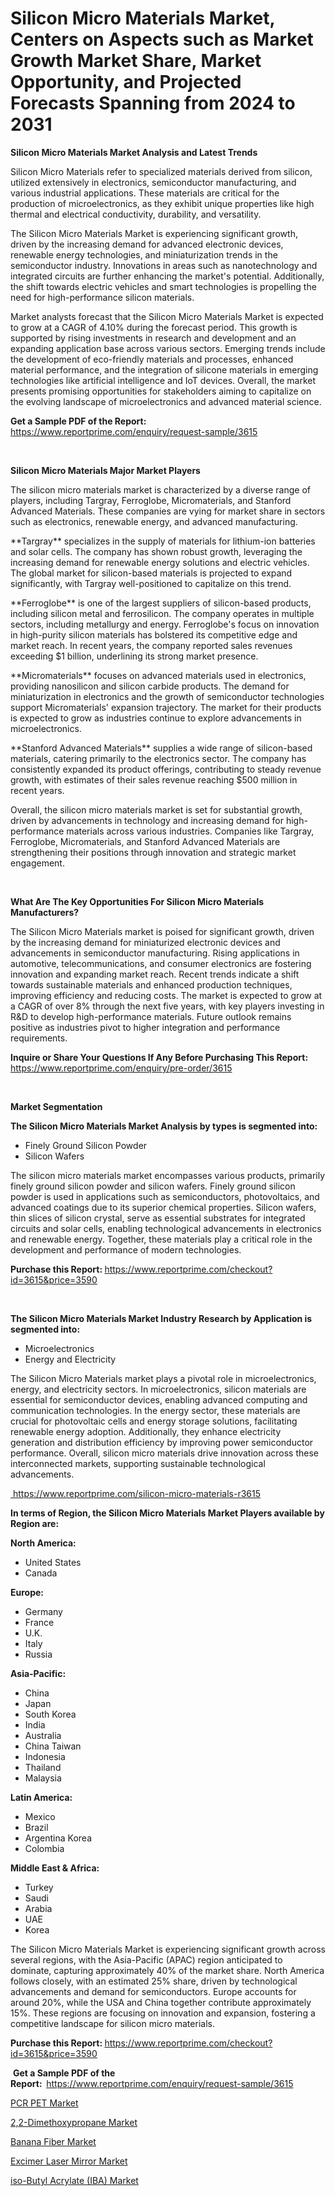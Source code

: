 <p><h1>Silicon Micro Materials Market, Centers on Aspects such as Market Growth Market Share, Market Opportunity, and Projected Forecasts Spanning from 2024 to 2031</h1></p><p><strong>Silicon Micro Materials Market Analysis and Latest Trends</strong></p>
<p><p>Silicon Micro Materials refer to specialized materials derived from silicon, utilized extensively in electronics, semiconductor manufacturing, and various industrial applications. These materials are critical for the production of microelectronics, as they exhibit unique properties like high thermal and electrical conductivity, durability, and versatility.</p><p>The Silicon Micro Materials Market is experiencing significant growth, driven by the increasing demand for advanced electronic devices, renewable energy technologies, and miniaturization trends in the semiconductor industry. Innovations in areas such as nanotechnology and integrated circuits are further enhancing the market's potential. Additionally, the shift towards electric vehicles and smart technologies is propelling the need for high-performance silicon materials.</p><p>Market analysts forecast that the Silicon Micro Materials Market is expected to grow at a CAGR of 4.10% during the forecast period. This growth is supported by rising investments in research and development and an expanding application base across various sectors. Emerging trends include the development of eco-friendly materials and processes, enhanced material performance, and the integration of silicone materials in emerging technologies like artificial intelligence and IoT devices. Overall, the market presents promising opportunities for stakeholders aiming to capitalize on the evolving landscape of microelectronics and advanced material science.</p></p>
<p><strong>Get a Sample PDF of the Report:&nbsp;</strong> <a href="https://www.reportprime.com/enquiry/request-sample/3615">https://www.reportprime.com/enquiry/request-sample/3615</a></p>
<p>&nbsp;</p>
<p><strong>Silicon Micro Materials Major Market Players</strong></p>
<p><p>The silicon micro materials market is characterized by a diverse range of players, including Targray, Ferroglobe, Micromaterials, and Stanford Advanced Materials. These companies are vying for market share in sectors such as electronics, renewable energy, and advanced manufacturing.</p><p>**Targray** specializes in the supply of materials for lithium-ion batteries and solar cells. The company has shown robust growth, leveraging the increasing demand for renewable energy solutions and electric vehicles. The global market for silicon-based materials is projected to expand significantly, with Targray well-positioned to capitalize on this trend.</p><p>**Ferroglobe** is one of the largest suppliers of silicon-based products, including silicon metal and ferrosilicon. The company operates in multiple sectors, including metallurgy and energy. Ferroglobe's focus on innovation in high-purity silicon materials has bolstered its competitive edge and market reach. In recent years, the company reported sales revenues exceeding $1 billion, underlining its strong market presence.</p><p>**Micromaterials** focuses on advanced materials used in electronics, providing nanosilicon and silicon carbide products. The demand for miniaturization in electronics and the growth of semiconductor technologies support Micromaterials' expansion trajectory. The market for their products is expected to grow as industries continue to explore advancements in microelectronics.</p><p>**Stanford Advanced Materials** supplies a wide range of silicon-based materials, catering primarily to the electronics sector. The company has consistently expanded its product offerings, contributing to steady revenue growth, with estimates of their sales revenue reaching $500 million in recent years.</p><p>Overall, the silicon micro materials market is set for substantial growth, driven by advancements in technology and increasing demand for high-performance materials across various industries. Companies like Targray, Ferroglobe, Micromaterials, and Stanford Advanced Materials are strengthening their positions through innovation and strategic market engagement.</p></p>
<p>&nbsp;</p>
<p><strong>What Are The Key Opportunities For Silicon Micro Materials Manufacturers?</strong></p>
<p><p>The Silicon Micro Materials market is poised for significant growth, driven by the increasing demand for miniaturized electronic devices and advancements in semiconductor manufacturing. Rising applications in automotive, telecommunications, and consumer electronics are fostering innovation and expanding market reach. Recent trends indicate a shift towards sustainable materials and enhanced production techniques, improving efficiency and reducing costs. The market is expected to grow at a CAGR of over 8% through the next five years, with key players investing in R&D to develop high-performance materials. Future outlook remains positive as industries pivot to higher integration and performance requirements.</p></p>
<p><strong>Inquire or Share Your Questions If Any Before Purchasing This Report:</strong> <a href="https://www.reportprime.com/enquiry/pre-order/3615">https://www.reportprime.com/enquiry/pre-order/3615</a></p>
<p>&nbsp;</p>
<p><strong>Market Segmentation</strong></p>
<p><strong>The Silicon Micro Materials Market Analysis by types is segmented into:</strong></p>
<p><ul><li>Finely Ground Silicon Powder</li><li>Silicon Wafers</li></ul></p>
<p><p>The silicon micro materials market encompasses various products, primarily finely ground silicon powder and silicon wafers. Finely ground silicon powder is used in applications such as semiconductors, photovoltaics, and advanced coatings due to its superior chemical properties. Silicon wafers, thin slices of silicon crystal, serve as essential substrates for integrated circuits and solar cells, enabling technological advancements in electronics and renewable energy. Together, these materials play a critical role in the development and performance of modern technologies.</p></p>
<p><strong>Purchase this Report:&nbsp;</strong><a href="https://www.reportprime.com/checkout?id=3615&price=3590">https://www.reportprime.com/checkout?id=3615&price=3590</a></p>
<p>&nbsp;</p>
<p><strong>The Silicon Micro Materials Market Industry Research by Application is segmented into:</strong></p>
<p><ul><li>Microelectronics</li><li>Energy and Electricity</li></ul></p>
<p><p>The Silicon Micro Materials market plays a pivotal role in microelectronics, energy, and electricity sectors. In microelectronics, silicon materials are essential for semiconductor devices, enabling advanced computing and communication technologies. In the energy sector, these materials are crucial for photovoltaic cells and energy storage solutions, facilitating renewable energy adoption. Additionally, they enhance electricity generation and distribution efficiency by improving power semiconductor performance. Overall, silicon micro materials drive innovation across these interconnected markets, supporting sustainable technological advancements.</p></p>
<p><a href="https://www.reportprime.com/silicon-micro-materials-r3615">&nbsp;https://www.reportprime.com/silicon-micro-materials-r3615</a></p>
<p><strong>In terms of Region, the Silicon Micro Materials Market Players available by Region are:</strong></p>
<p>
    <p> <strong> North America: </strong>
        <ul>
            <li>United States</li>
            <li>Canada</li>
        </ul>
        </p> 
    <p> <strong> Europe: </strong>
        <ul>
            <li>Germany</li>
            <li>France</li>
            <li>U.K.</li>
            <li>Italy</li>
            <li>Russia</li>
        </ul>
        </p> 
    <p> <strong> Asia-Pacific: </strong>
        <ul>
            <li>China</li>
            <li>Japan</li>
            <li>South Korea</li>
            <li>India</li>
            <li>Australia</li>
            <li>China Taiwan</li>
            <li>Indonesia</li>
            <li>Thailand</li>
            <li>Malaysia</li>
        </ul>
        </p> 
    <p> <strong> Latin America: </strong>
        <ul>
            <li>Mexico</li>
            <li>Brazil</li>
            <li>Argentina Korea</li>
            <li>Colombia</li>
        </ul>
        </p> 
    <p> <strong> Middle East & Africa: </strong>
        <ul>
            <li>Turkey</li>
            <li>Saudi</li>
            <li>Arabia</li>
            <li>UAE</li>
            <li>Korea</li>
        </ul>
    </p>
    </p>
<p><p>The Silicon Micro Materials Market is experiencing significant growth across several regions, with the Asia-Pacific (APAC) region anticipated to dominate, capturing approximately 40% of the market share. North America follows closely, with an estimated 25% share, driven by technological advancements and demand for semiconductors. Europe accounts for around 20%, while the USA and China together contribute approximately 15%. These regions are focusing on innovation and expansion, fostering a competitive landscape for silicon micro materials.</p></p>
<p><strong>Purchase this Report: </strong><a href="https://www.reportprime.com/checkout?id=3615&price=3590">https://www.reportprime.com/checkout?id=3615&price=3590</a></p>
<p>&nbsp;<strong>Get a Sample PDF of the Report:&nbsp;&nbsp;</strong><a href="https://www.reportprime.com/enquiry/request-sample/3615">https://www.reportprime.com/enquiry/request-sample/3615</a></p>
<p><strong></strong></p>
<p><p><a href="https://www.linkedin.com/pulse/what-growth-drivers-pcr-pet-market-comprehensive-study-products-wgkxe?trackingId=5GHGNqCmR2qjrxTUovH56g%3D%3D">PCR PET Market</a></p><p><a href="https://issuu.com/reportprime-2/docs/22-dimethoxypropane-market-size-203_394bc13dc68695">2,2-Dimethoxypropane Market</a></p><p><a href="https://www.linkedin.com/pulse/global-banana-fiber-market-trends-analysis-future-growth-3odlf?trackingId=gWzA1sCNQdWLIfi%2F9280%2Fw%3D%3D">Banana Fiber Market</a></p><p><a href="https://www.linkedin.com/pulse/global-excimer-laser-mirror-market-opportunities-forecast-xzpye?trackingId=nR3vGwi4TdyxxqW1dhlY%2FA%3D%3D">Excimer Laser Mirror Market</a></p><p><a href="https://issuu.com/reportprime-2/docs/iso-butyl-acrylate-iba-market-size-_2d0461214e44d6">iso-Butyl Acrylate (IBA) Market</a></p></p>